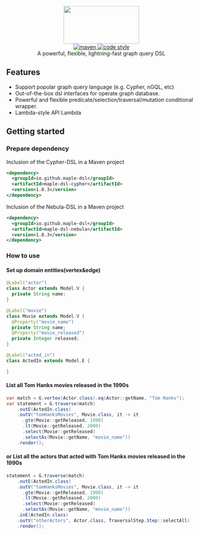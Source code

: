 <p align="center">
  <img width="200px" height="100" src="https://maple-dsl.github.io/maple-dsl/master/icon/logo_dark.svg"/>
  <br>
  <a href="https://central.sonatype.com/search?q=g:io.github.maple-dsl%20%20a:maple-dsl&smo=true">
    <img alt="maven" src="https://img.shields.io/maven-metadata/v.svg?label=maven-central&metadataUrl=https%3A%2F%2Frepo1.maven.org%2Fmaven2%2Fio%2Fgithub%2Fmaple-dsl%2Fmaple-dsl%2Fmaven-metadata.xml&style=flat-square">
  </a>
  <a href="https://www.apache.org/licenses/LICENSE-2.0">
    <img alt="code style" src="https://img.shields.io/badge/license-Apache%202-4EB1BA.svg?style=flat-square">
  </a>
  <br>A powerful, flexible, lightning-fast graph query DSL<br>
</p>

## Features
- Support popular graph query language (e.g. Cypher, nGQL, etc)
- Out-of-the-box dsl interfaces for operate graph database.
- Powerful and flexible predicate/selection/traversal/mutation conditional wrapper.
- Lambda-style API Lambda

## Getting started

### Prepare dependency
Inclusion of the Cypher-DSL in a Maven project
```xml
<dependency>
  <groupId>io.github.maple-dsl</groupId>
  <artifactId>maple-dsl-cypher</artifactId>
  <version>1.0.3</version>
</dependency>
```

Inclusion of the Nebula-DSL in a Maven project
```xml
<dependency>
  <groupId>io.github.maple-dsl</groupId>
  <artifactId>maple-dsl-nebula</artifactId>
  <version>1.0.3</version>
</dependency>
```


### How to use

#### Set up domain entities(vertex&edge)
```java
@Label("actor")
class Actor extends Model.V {
  private String name;
}

@Label("movie")
class Movie extends Model.V {
  @Property("movie_name")
  private String name;
  @Property("movie_released")
  private Integer released;
}

@Label("acted_in")
class ActedIn extends Model.E {

}
```
#### List all Tom Hanks movies released in the 1990s
```java
var match = G.vertex(Actor.class).eq(Actor::getName, "Tom Hanks");
var statement = G.traverse(match)
    .outE(ActedIn.class)
    .outV("tomHanksMovies", Movie.class, it -> it
      .gte(Movie::getReleased, 1990)
      .lt(Movie::getReleased, 2000)
      .select(Movie::getReleased)
      .selectAs(Movie::getName, "movie_name"))
    .render();
```

#### or List all the actors that acted with Tom Hanks movies released in the 1990s
```java
statement = G.traverse(match)
    .outE(ActedIn.class)
    .outV("tomHanksMovies", Movie.class, it -> it
      .gte(Movie::getReleased, 1990)
      .lt(Movie::getReleased, 2000)
      .select(Movie::getReleased)
      .selectAs(Movie::getName, "movie_name"))
    .inE(ActedIn.class)
    .outV("otherActors", Actor.class, TraversalStep.Step::selectAll)
    .render();

```
